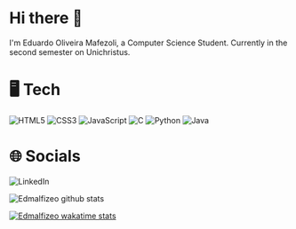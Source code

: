 # Hi there 👋
I'm Eduardo Oliveira Mafezoli, a Computer Science Student. Currently in the second semester on Unichristus.

# 🖥️ Tech
![HTML5](https://img.shields.io/badge/html5-%23E34F26.svg?style=for-the-badge&logo=html5&logoColor=white) ![CSS3](https://img.shields.io/badge/css3-%231572B6.svg?style=for-the-badge&logo=css3&logoColor=white) ![JavaScript](https://img.shields.io/badge/javascript-%23323330.svg?style=for-the-badge&logo=javascript&logoColor=%23F7DF1E) ![C](https://img.shields.io/badge/c-%2300599C.svg?style=for-the-badge&logo=c&logoColor=white) ![Python](https://img.shields.io/badge/python-3670A0?style=for-the-badge&logo=python&logoColor=ffdd54) ![Java](https://img.shields.io/badge/java-%23ED8B00.svg?style=for-the-badge&logo=openjdk&logoColor=white)

# 🌐 Socials
![LinkedIn](https://img.shields.io/badge/linkedin-%230077B5.svg?style=for-the-badge&logo=linkedin&logoColor=white)

![Edmalfizeo github stats](https://github-readme-stats.vercel.app/api?username=edmalfizeo&show_icons=true&title_color=fff&icon_color=79ff97&text_color=9f9f9f&bg_color=151515)
<!--
**edmalfizeo/edmalfizeo** is a ✨ _special_ ✨ repository because its `README.md` (this file) appears on your GitHub profile.

Here are some ideas to get you started:

- 🔭 I’m currently working on ...
- 🌱 I’m currently learning ...
- 👯 I’m looking to collaborate on ...
- 🤔 I’m looking for help with ...
- 💬 Ask me about ...
- 📫 How to reach me: ...
- 😄 Pronouns: ...
- ⚡ Fun fact: ...
-->

[![Edmalfizeo wakatime stats](https://github-readme-stats.vercel.app/api/wakatime?username=edmalfizeo&layout=compact&v=2)](https://github.com/anuraghazra/github-readme-stats)
